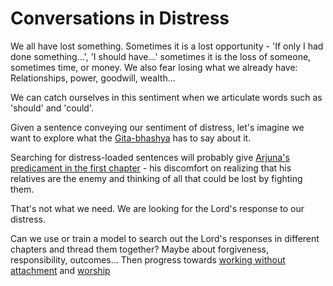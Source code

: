 # Conversations in Distress

We all have lost something. Sometimes it is a lost opportunity -
'If only I had done something...', 'I should have...'
sometimes it is the loss of someone, sometimes time, or money.
We also fear losing what we already have:
Relationships, power, goodwill, wealth...

We can catch ourselves in this sentiment when we articulate words such as
'should' and 'could'.

Given a sentence conveying our sentiment of distress,
let's imagine we want to explore what the
[Gita-bhashya](https://rapalearning.com/life-and-liberty/ACover.html)
has to say about it.

Searching for distress-loaded sentences will probably give
[Arjuna's predicament in the first chapter](https://rapalearning.com/life-and-liberty/Chapter%201.html#26) -
his discomfort on realizing that his relatives are the enemy and
thinking of all that could be lost by fighting them.

That's not what we need. We are looking for the Lord's response to our distress.

Can we use or train a model to search out the Lord's responses
in different chapters and thread them together?
Maybe about forgiveness, responsibility, outcomes...
Then progress towards
[working without attachment](https://rapalearning.com/life-and-liberty/karmayoga.html)
and [worship](https://<<)

